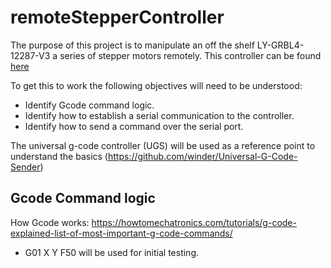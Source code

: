 # remoteStepperController

The purpose of this project is to manipulate an off the shelf LY-GRBL4-12287-V3 a series of stepper motors remotely.
This controller can be found [here](https://ja.aliexpress.com/item/1005003912562799.html?spm=a2g0o.productlist.0.0.1e1a44dcnvRoau&algo_pvid=ba56a90c-3ae0-40fc-b52f-9c15aa6d02ca&algo_exp_id=ba56a90c-3ae0-40fc-b52f-9c15aa6d02ca-12&pdp_ext_f=%7B%22sku_id%22%3A%2212000027452471764%22%7D&pdp_npi=2%40dis%21AUD%21120.43%2173.46%21%21%21%21%21%40210318cb16704489692995261e8f80%2112000027452471764%21sea&curPageLogUid=5wkP4Evp3HCh)

To get this to work the following objectives will need to be understood:

-   Identify Gcode command logic.
-   Identify how to establish a serial communication to the controller.
-   Identify how to send a command over the serial port.

The universal g-code controller (UGS) will be used as a reference point to understand the basics (https://github.com/winder/Universal-G-Code-Sender)

## Gcode Command logic

How Gcode works: https://howtomechatronics.com/tutorials/g-code-explained-list-of-most-important-g-code-commands/

-   G01 X Y F50 will be used for initial testing.
